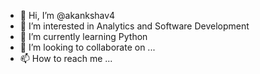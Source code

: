 - 👋 Hi, I’m @akankshav4
- 👀 I’m interested in Analytics and Software Development
- 🌱 I’m currently learning Python
- 💞️ I’m looking to collaborate on ...
- 📫 How to reach me ...

<!---
akankshav4/akankshav4 is a ✨ special ✨ repository because its `README.md` (this file) appears on your GitHub profile.
You can click the Preview link to take a look at your changes.
--->

